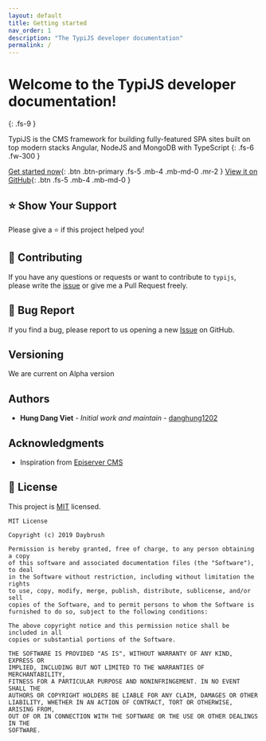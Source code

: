 ```yaml
---
layout: default
title: Getting started
nav_order: 1
description: "The TypiJS developer documentation"
permalink: /
---
```


# Welcome to the TypiJS developer documentation!
{: .fs-9 }

TypiJS is the CMS framework for building fully-featured SPA sites built on top modern stacks Angular, NodeJS and MongoDB with TypeScript
{: .fs-6 .fw-300 }

[Get started now](/installation){: .btn .btn-primary .fs-5 .mb-4 .mb-md-0 .mr-2 } [View it on GitHub](https://github.com/typijs/typijs){: .btn .fs-5 .mb-4 .mb-md-0 }

## ⭐️ Show Your Support
Please give a ⭐️ if this project helped you!

## 👏 Contributing

If you have any questions or requests or want to contribute to `typijs`, please write the [issue](https://github.com/typijs/typijs/issues) or give me a Pull Request freely.

## 🐞 Bug Report

If you find a bug, please report to us opening a new [Issue](https://github.com/typijs/typijs/issues) on GitHub.

## Versioning

We are current on Alpha version

## Authors

* **Hung Dang Viet** - *Initial work and maintain* - [danghung1202](https://github.com/danghung1202)

## Acknowledgments

* Inspiration from [Episerver CMS](https://www.episerver.com/)

## 📝 License

This project is [MIT](https://github.com/typijs/typijs/blob/main/LICENSE) licensed.

```
MIT License

Copyright (c) 2019 Daybrush

Permission is hereby granted, free of charge, to any person obtaining a copy
of this software and associated documentation files (the "Software"), to deal
in the Software without restriction, including without limitation the rights
to use, copy, modify, merge, publish, distribute, sublicense, and/or sell
copies of the Software, and to permit persons to whom the Software is
furnished to do so, subject to the following conditions:

The above copyright notice and this permission notice shall be included in all
copies or substantial portions of the Software.

THE SOFTWARE IS PROVIDED "AS IS", WITHOUT WARRANTY OF ANY KIND, EXPRESS OR
IMPLIED, INCLUDING BUT NOT LIMITED TO THE WARRANTIES OF MERCHANTABILITY,
FITNESS FOR A PARTICULAR PURPOSE AND NONINFRINGEMENT. IN NO EVENT SHALL THE
AUTHORS OR COPYRIGHT HOLDERS BE LIABLE FOR ANY CLAIM, DAMAGES OR OTHER
LIABILITY, WHETHER IN AN ACTION OF CONTRACT, TORT OR OTHERWISE, ARISING FROM,
OUT OF OR IN CONNECTION WITH THE SOFTWARE OR THE USE OR OTHER DEALINGS IN THE
SOFTWARE.
```